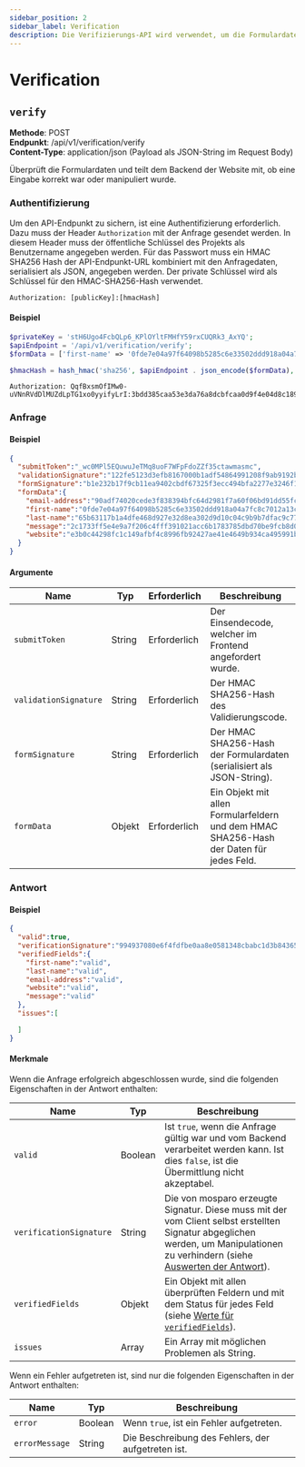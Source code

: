 ```yaml
---
sidebar_position: 2
sidebar_label: Verification
description: Die Verifizierungs-API wird verwendet, um die Formulardaten zu überprüfen.
---
```


# Verification

## `verify`

**Methode**: POST<br />
**Endpunkt**: /api/v1/verification/verify<br />
**Content-Type**: application/json (Payload als JSON-String im Request Body)

Überprüft die Formulardaten und teilt dem Backend der Website mit, ob eine Eingabe korrekt war oder manipuliert wurde.

### Authentifizierung

Um den API-Endpunkt zu sichern, ist eine Authentifizierung erforderlich. Dazu muss der Header `Authorization` mit der Anfrage gesendet werden. In diesem Header muss der öffentliche Schlüssel des Projekts als Benutzername angegeben werden. Für das Passwort muss ein HMAC SHA256 Hash der API-Endpunkt-URL kombiniert mit den Anfragedaten, serialisiert als JSON, angegeben werden. Der private Schlüssel wird als Schlüssel für den HMAC-SHA256-Hash verwendet.

```http request
Authorization: [publicKey]:[hmacHash]
```

#### Beispiel

```php
$privateKey = 'stH6Ugo4FcbQLp6_KPlOYltFMHfY59rxCUQRk3_AxYQ';
$apiEndpoint = '/api/v1/verification/verify';
$formData = ['first-name' => '0fde7e04a97f64098b5285c6e33502ddd918a04a7fc8c7012a13caae19b26c3b'];

$hmacHash = hash_hmac('sha256', $apiEndpoint . json_encode($formData), $privateKey);
```

```http request
Authorization: QqfBxsmOfIMw0-uVNnRVdDlMUZdLpTG1xo0yyifyLrI:3bdd385caa53e3da76a8dcbfcaa0d9f4e04d8c189fab03ba41383deea236b2d3
```

### Anfrage

#### Beispiel
```json
{
  "submitToken":"_wc0MPl5EQuwuJeTMq8uoF7WFpFdoZZf35ctawmasmc",
  "validationSignature":"122fe5123d3efb8167000b1adf54864991208f9ab9192b66d178cfc1886ed12d",
  "formSignature":"b1e232b17f9cb11ea9402cbdf67325f3ecc494bfa2277e3246f1f3a51696b668",
  "formData":{
    "email-address":"90adf74020cede3f838394bfc64d2981f7a60f06bd91dd55fcdf299970a3b1b9",
    "first-name":"0fde7e04a97f64098b5285c6e33502ddd918a04a7fc8c7012a13caae19b26c3b",
    "last-name":"65b63117b1a4dfe468d927e32d8ea302d9d10c04c9b9b7dfac9c7770deacc0cc",
    "message":"2c1733ff5e4e9a7f206c4fff391021acc6b1783785dbd70be9fcb8d008a0d9e5",
    "website":"e3b0c44298fc1c149afbf4c8996fb92427ae41e4649b934ca495991b7852b855"
  }
}
```

#### Argumente

| Name                  | Typ    | Erforderlich | Beschreibung                                                                            |
|-----------------------|--------|--------------|-----------------------------------------------------------------------------------------|
| `submitToken`         | String | Erforderlich | Der Einsendecode, welcher im Frontend angefordert wurde.                                |
| `validationSignature` | String | Erforderlich | Der HMAC SHA256-Hash des Validierungscode.                                              |
| `formSignature`       | String | Erforderlich | Der HMAC SHA256-Hash der Formulardaten (serialisiert als JSON-String).                  |
| `formData`            | Objekt | Erforderlich | Ein Objekt mit allen Formularfeldern und dem HMAC SHA256-Hash der Daten für jedes Feld. |

### Antwort

#### Beispiel
```json
{
  "valid":true,
  "verificationSignature":"994937080e6f4fdfbe0aa8e0581348cbabc1d3b84365e8a8ba0a00fa2716e470",
  "verifiedFields":{
    "first-name":"valid",
    "last-name":"valid",
    "email-address":"valid",
    "website":"valid",
    "message":"valid"
  },
  "issues":[

  ]
}
```

#### Merkmale

Wenn die Anfrage erfolgreich abgeschlossen wurde, sind die folgenden Eigenschaften in der Antwort enthalten:

| Name                    | Typ     | Beschreibung                                                                                                                                                                                                                   |
|-------------------------|---------|--------------------------------------------------------------------------------------------------------------------------------------------------------------------------------------------------------------------------------|
| `valid`                 | Boolean | Ist `true`, wenn die Anfrage gültig war und vom Backend verarbeitet werden kann. Ist dies `false`, ist die Übermittlung nicht akzeptabel.                                                                                      |
| `verificationSignature` | String  | Die von mosparo erzeugte Signatur. Diese muss mit der vom Client selbst erstellten Signatur abgeglichen werden, um Manipulationen zu verhindern (siehe [Auswerten der Antwort](../integration/custom#auswerten-der-antwort)).  |
| `verifiedFields`        | Objekt  | Ein Objekt mit allen überprüften Feldern und mit dem Status für jedes Feld (siehe [Werte für `verifiedFields`](../integration/custom#werte-für-verifiedfields)).                                                               |
| `issues`                | Array   | Ein Array mit möglichen Problemen als String.                                                                                                                                                                                  |

Wenn ein Fehler aufgetreten ist, sind nur die folgenden Eigenschaften in der Antwort enthalten:

| Name           | Typ     | Beschreibung                                       |
|----------------|---------|----------------------------------------------------|
| `error`        | Boolean | Wenn `true`, ist ein Fehler aufgetreten.           |
| `errorMessage` | String  | Die Beschreibung des Fehlers, der aufgetreten ist. |
